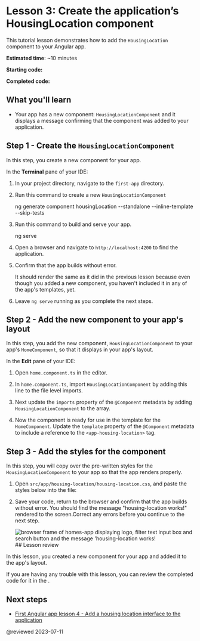 # Lesson 3: Create the application’s HousingLocation component

This tutorial lesson demonstrates how to add the `HousingLocation` component to your Angular app.

**Estimated time**: ~10 minutes

**Starting code:** <live-example name="first-app-lesson-02"></live-example>

**Completed code:** <live-example name="first-app-lesson-03"></live-example>

## What you'll learn
* Your app has a new component: `HousingLocationComponent` and it displays a message confirming that the component was added to your application.

## Step 1 - Create the `HousingLocationComponent`

In this step, you create a new component for your app.

In the **Terminal** pane of your IDE:

1. In your project directory, navigate to the `first-app` directory.

1. Run this command to create a new `HousingLocationComponent`

    <code-example format="shell" language="shell">
    ng generate component housingLocation --standalone --inline-template --skip-tests
    </code-example>

1. Run this command to build and serve your app.

    <code-example format="shell" language="shell">

    ng serve

    </code-example>

1.  Open a browser and navigate to `http://localhost:4200` to find the application.
1.  Confirm that the app builds without error.
    <div class="callout is-helpful">
      It should render the same as it did in the previous lesson because even though you added a new component, you haven't included it in any of the app's templates, yet.
    </div>
1.  Leave `ng serve` running as you complete the next steps.

## Step 2 - Add the new component to your app's layout

In this step, you add the new component, `HousingLocationComponent` to your app's `HomeComponent`, so that it displays in your app's layout.

In the **Edit** pane of your IDE:

1.  Open `home.component.ts` in the editor.
1.  In `home.component.ts`, import `HousingLocationComponent` by adding this line to the file level imports.

    <code-example header="Import HousingLocationComponent in src/app/home/home.component.ts" path="first-app-lesson-03/src/app/home/home.component.ts" region="import-housingLocation"></code-example>

1.  Next update the `imports` property of the `@Component` metadata by adding `HousingLocationComponent` to the array.

    <code-example header="Add HousingLocationComponent to imports array in src/app/home/home.component.ts" path="first-app-lesson-03/src/app/home/home.component.ts" region="add-housingLocation-to-array"></code-example>

1.  Now the component is ready for use in the template for the `HomeComponent`. Update the `template` property of the `@Component` metadata to include a reference to the `<app-housing-location>` tag.

    <code-example header="Add housing location to the component template in src/app/home/home.component.ts" path="first-app-lesson-03/src/app/home/home.component.ts" region="add-housingLocation-to-template"></code-example>

## Step 3 - Add the styles for the component

In this step, you will copy over the pre-written styles for the `HousingLocationComponent` to your app so that the app renders properly.

1. Open `src/app/housing-location/housing-location.css`, and paste the styles below into the file:
        
    <code-example header="Add CSS styles to housing location to the component in src/app/housing-location/housing-location.component.css" path="first-app-lesson-03/src/app/housing-location/housing-location.component.css"></code-example>

1.  Save your code, return to the browser and confirm that the app builds without error. You should find the message "housing-location works!" rendered to the screen.Correct any errors before you continue to the next step.

    <section class="lightbox">
    <img alt="browser frame of homes-app displaying logo, filter text input box and search button and the message 'housing-location works!" src="generated/images/guide/faa/homes-app-lesson-03-step-2.png">
    </section>## Lesson review

In this lesson, you created a new component for your app and added it to the app's layout.

If you are having any trouble with this lesson, you can review the completed code for it in the <live-example></live-example>.

## Next steps

* [First Angular app lesson 4 -  Add a housing location interface to the application](tutorial/first-app/first-app-lesson-04)

@reviewed 2023-07-11
